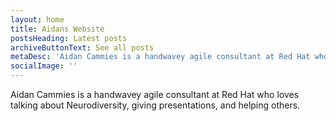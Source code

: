 ```yaml
---
layout: home
title: Aidans Website
postsHeading: Latest posts
archiveButtonText: See all posts
metaDesc: 'Aidan Cammies is a handwavey agile consultant at Red Hat who loves talking about Neurodiversity, giving presentations, and helping others.'
socialImage: ''
---
```


Aidan Cammies is a handwavey agile consultant at Red Hat who loves talking about Neurodiversity, giving presentations, and helping others.
<!-- Hylia is a lightweight [Eleventy](https://11ty.io) starter kit with [Netlify CMS](https://www.netlifycms.org/) pre-configured, so that you can one-click install a progressive, accessible blog in minutes. It also gives you a well organised starting point to extend yourself. It’s by [Andy Bell](https://twitter.com/hankchizljaw) and [friends](https://github.com/aarongustafson/hylia/graphs/contributors). -->


